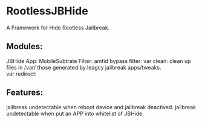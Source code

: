 # RootlessJBHide
 A Framework for Hide Rootless Jailbreak.

## Modules:

JBHide App: 
MobileSubtrate Filter: 
amfid bypass filter: 
var clean: clean up files in /var/ those generated by leagcy jailbreak apps/tweaks.  
var redirect: 

## Features:
jailbreak undetectable when reboot device and jailbreak deactived.
jailbreak undetectable when put an APP into whitelist of JBHide.
